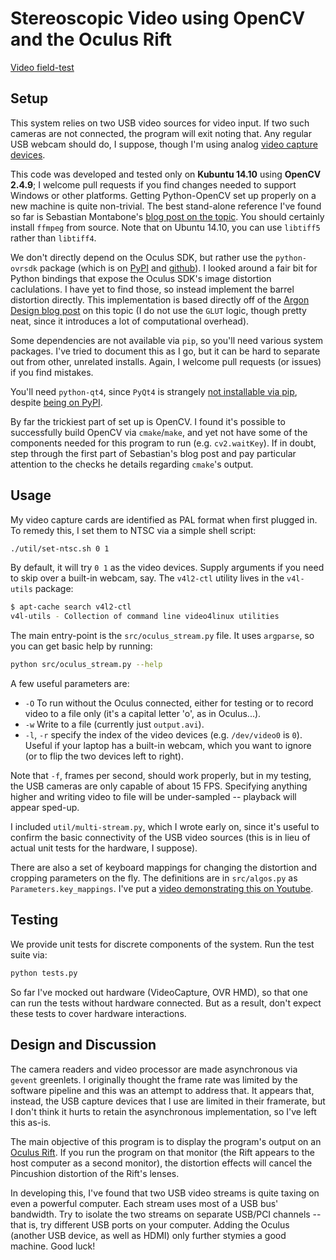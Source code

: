 # Stereoscopic Video using OpenCV and the Oculus Rift

[Video field-test](https://www.youtube.com/watch?v=aUCI2U5E2-8)

## Setup

This system relies on two USB video sources for video input. If two such
cameras are not connected, the program will exit noting that. Any regular USB
webcam should do, I suppose, though I'm using analog [video capture
devices][diamond].

This code was developed and tested only on **Kubuntu 14.10** using **OpenCV
2.4.9**; I welcome pull requests if you find changes needed to support Windows
or other platforms. Getting Python-OpenCV set up properly on a new machine is
quite non-trivial. The best stand-alone reference I've found so far is
Sebastian Montabone's [blog post on the topic][samontab]. You should certainly
install `ffmpeg` from source. Note that on Ubuntu 14.10, you can use `libtiff5`
rather than `libtiff4`.

We don't directly depend on the Oculus SDK, but rather use the `python-ovrsdk`
package (which is on [PyPI][pip-ovrsdk] and [github][git-ovrsdk]). I looked
around a fair bit for Python bindings that expose the Oculus SDK's image
distortion caclulations. I have yet to find those, so instead implement the
barrel distortion directly. This implementation is based directly off of the
[Argon Design blog post][argon] on this topic (I do not use the `GLUT` logic,
though pretty neat, since it introduces a lot of computational overhead).

Some dependencies are not available via `pip`, so you'll need various system
packages. I've tried to document this as I go, but it can be hard to separate
out from other, unrelated installs. Again, I welcome pull requests (or issues)
if you find mistakes.

You'll need `python-qt4`, since `PyQt4` is strangely [not installable via
pip][pip-pyqt], despite [being on PyPI][pypi-pyqt].

By far the trickiest part of set up is OpenCV. I found it's possible to
successfully build OpenCV via `cmake`/`make`, and yet not have some of the
components needed for this program to run (e.g. `cv2.waitKey`). If in doubt,
step through the first part of Sebastian's blog post and pay particular
attention to the checks he details regarding `cmake`'s output.

## Usage

My video capture cards are identified as PAL format when first plugged in. To
remedy this, I set them to NTSC via a simple shell script:

```sh
./util/set-ntsc.sh 0 1
```

By default, it will try `0 1` as the video devices. Supply arguments if you
need to skip over a built-in webcam, say. The `v4l2-ctl` utility lives in the
`v4l-utils` package:

```sh
$ apt-cache search v4l2-ctl
v4l-utils - Collection of command line video4linux utilities
```

The main entry-point is the `src/oculus_stream.py` file. It uses `argparse`, so
you can get basic help by running:

```sh
python src/oculus_stream.py --help
```

A few useful parameters are:

- `-O` To run without the Oculus connected, either for testing or to record
  video to a file only (it's a capital letter 'o', as in Oculus...).
- `-w` Write to a file (currently just `output.avi`).
- `-l`, `-r` specify the index of the video devices (e.g. `/dev/video0` is
  `0`). Useful if your laptop has a built-in webcam, which you want to ignore
  (or to flip the two devices left to right).

Note that `-f`, frames per second, should work properly, but in my testing, the
USB cameras are only capable of about 15 FPS. Specifying anything higher and
writing video to file will be under-sampled -- playback will appear sped-up.

I included `util/multi-stream.py`, which I wrote early on, since it's useful to
confirm the basic connectivity of the USB video sources (this is in lieu of
actual unit tests for the hardware, I suppose).

There are also a set of keyboard mappings for changing the distortion
and cropping parameters on the fly. The definitions are in `src/algos.py` as `Parameters.key_mappings`. I've put a
[video demonstrating this on Youtube](https://www.youtube.com/watch?v=A6IgDqK26a8).

## Testing

We provide unit tests for discrete components of the system. Run the
test suite via:

```sh
python tests.py
```

So far I've mocked out  hardware (VideoCapture, OVR HMD), so that one
can run the tests without hardware connected. But as a result, don't
expect these tests to cover hardware interactions.

## Design and Discussion

The camera readers and video processor are made asynchronous via `gevent`
greenlets. I originally thought the frame rate was limited by the software
pipeline and this was an attempt to address that. It appears that, instead, the
USB capture devices that I use are limited in their framerate, but I don't
think it hurts to retain the asynchronous implementation, so I've left this
as-is.

The main objective of this program is to display the program's output on an
[Oculus Rift][rift]. If you run the program on that monitor (the Rift appears
to the host computer as a second monitor), the distortion effects will cancel
the Pincushion distortion of the Rift's lenses.

In developing this, I've found that two USB video streams is quite taxing on
even a powerful computer. Each stream uses most of a USB bus' bandwidth. Try to
isolate the two streams on separate USB/PCI channels -- that is, try different
USB ports on your computer. Adding the Oculus (another USB device, as well as
HDMI) only further stymies a good machine. Good luck!


[rift]: https://www.oculus.com/rift/
[diamond]: http://www.amazon.com/dp/B000VM60I8
[samontab]: http://www.samontab.com/web/2014/06/installing-opencv-2-4-9-in-ubuntu-14-04-lts/
[git-ovrsdk]: https://github.com/wwwtyro/python-ovrsdk
[pip-ovrsdk]: https://pypi.python.org/pypi/python-ovrsdk/0.3.2.2
[argon]: http://www.argondesign.com/news/2014/aug/26/augmented-reality-oculus-rift/
[pypi-pyqt]: https://pypi.python.org/pypi/PyQt4/4.11.3
[pip-pyqt]: http://superuser.com/a/725869
